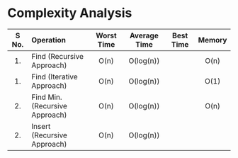 # Complexity Analysis
| S No. | Operation | Worst Time | Average Time | Best Time | Memory | 
| :---: | :--- | :---: | :---: | :---: | :---: | 
| 1. | Find (Recursive Approach) | O(n) | O(log(n)) | | O(n) |
| 1. | Find (Iterative Approach) | O(n) | O(log(n)) | | O(1) |
| 2. | Find Min. (Recursive Approach) | O(n) | O(log(n)) | | O(n) |
| 2. | Insert (Recursive Approach) | O(n) | O(log(n)) | |  |
